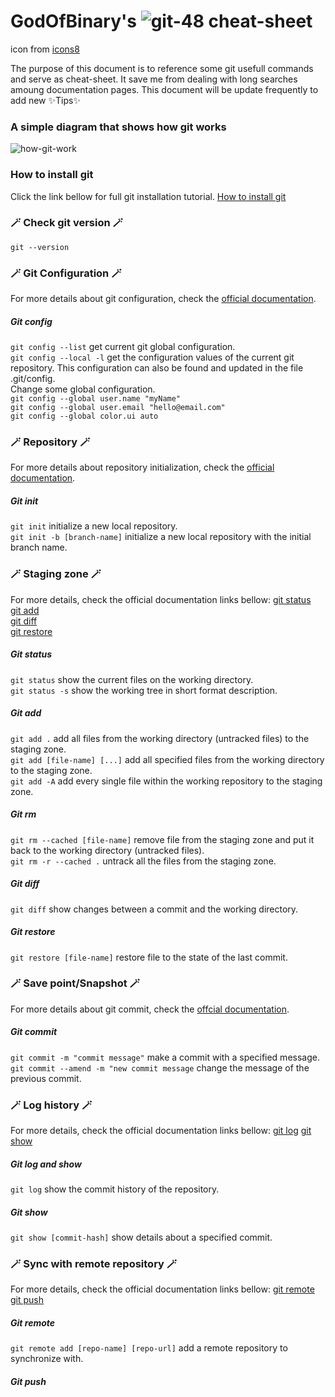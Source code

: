 # GodOfBinary's ![git-48](https://user-images.githubusercontent.com/9167445/187039273-6d5474fb-f00e-4ed5-bf89-59f95cf269ce.png) cheat-sheet 

icon from [icons8](https://icons8.fr)

The purpose of this document is to reference some git usefull commands and serve as cheat-sheet. 
It save me from dealing with long searches amoung documentation pages.
This document will be update frequently to add new ✨Tips✨

### A simple diagram that shows how git works
![how-git-work](https://user-images.githubusercontent.com/9167445/187041457-f2824f67-59a0-4407-9d2c-aacc8ae3028d.png)

### How to install git
Click the link bellow for full git installation tutorial.
[How to install git](https://github.com/git-guides/install-git)

### 🪄 Check git version 🪄
`git --version`

### 🪄 Git Configuration 🪄
For more details about git configuration, check the [official documentation](https://git-scm.com/docs/git-config).

##### Git config
`git config --list` get current git global configuration.  
`git config --local -l` get the configuration values of the current git repository.  This configuration can also be found and updated in the file .git/config.  
Change some global configuration.  
`git config --global user.name "myName"`  
`git config --global user.email "hello@email.com"`  
`git config --global color.ui auto`  

### 🪄 Repository 🪄
For more details about repository initialization, check the [official documentation](https://git-scm.com/docs/git-init).

##### Git init
`git init` initialize a new local repository.  
`git init -b [branch-name]` initialize a new local repository with the initial branch name.  

### 🪄 Staging zone 🪄
For more details, check the official documentation links bellow:
[git status](https://git-scm.com/docs/git-status)  
[git add](https://git-scm.com/docs/git-add)  
[git diff](https://git-scm.com/docs/git-diff)  
[git restore](https://git-scm.com/docs/git-restore)  

##### Git status
`git status` show the current files on the working directory.  
`git status -s` show the working tree in short format description.  

##### Git add
`git add .` add all files from the working directory (untracked files) to the staging zone.  
`git add [file-name] [...]` add all specified files from the working directory to the staging zone.  
`git add -A` add every single file within the working repository to the staging zone.  

##### Git rm
`git rm --cached [file-name]` remove file from the staging zone and put it back to the working directory (untracked files).  
`git rm -r --cached .` untrack all the files from the staging zone.  

##### Git diff
`git diff` show changes between a commit and the working directory.  

##### Git restore
`git restore [file-name]` restore file to the state of the last commit.  

### 🪄 Save point/Snapshot 🪄
For more details about git commit, check the [offcial documentation](https://git-scm.com/docs/git-commit).

##### Git commit
`git commit -m "commit message"` make a commit with a specified message.  
`git commit --amend -m "new commit message` change the message of the previous commit.  

### 🪄 Log history 🪄
For more details, check the official documentation links bellow:
[git log](https://git-scm.com/docs/git-log)
[git show](https://git-scm.com/docs/git-show)

##### Git log and show
`git log` show the commit history of the repository.  

##### Git show
`git show [commit-hash]` show details about a specified commit.  

### 🪄 Sync with remote repository 🪄
For more details, check the official documentation links bellow:
[git remote](https://git-scm.com/docs/git-remote)
[git push](https://git-scm.com/docs/git-push)

##### Git remote
`git remote add [repo-name] [repo-url]` add a remote repository to synchronize with.
##### Git push
